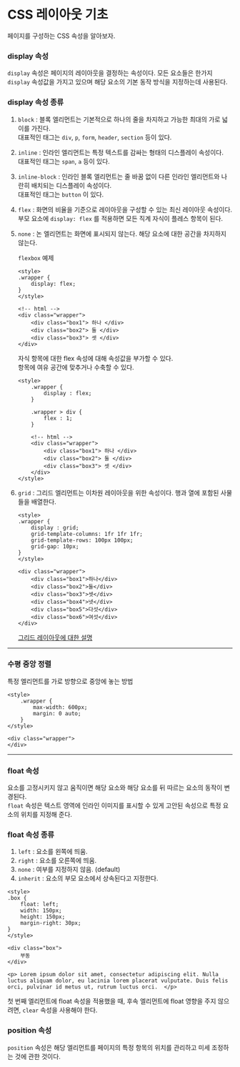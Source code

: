 # CSS 레이아웃 기초

페이지를 구성하는 CSS 속성을 알아보자.

### display 속성

`display` 속성은 페이지의 레이아웃을 결정하는 속성이다. 모든 요소들은 한가지 `display` 속성값을 가지고 있으며 해당 요소의 기본 동작 방식을 지정하는데 사용된다. 

### display 속성 종류 

1. `block` : 블록 엘리먼트는 기본적으로 하나의 줄을 차지하고 가능한 최대의 가로 넓이를 가진다.  
대표적인 태그는 `div`, `p`, `form`, `header`, `section` 등이 있다. 

2. `inline` : 인라인 엘리먼트는 특정 텍스트를 감싸는 형태의 디스플레이 속성이다.   
대표적인 태그는 `span`, `a` 등이 있다. 

3. `inline-block` : 인라인 블록 엘리먼트는 줄 바꿈 없이 다른 인라인 엘리먼트와 나란히 배치되는 디스플레이 속성이다.   
대표적인 태그는 `button` 이 있다. 

4. `flex` : 화면의 비율을 기준으로 레이아웃을 구성할 수 있는 최신 레이아웃 속성이다. 부모 요소에 `display: flex` 를 적용하면 모든 직계 자식이 플레스 항목이 된다. 

5. `none` : 논 엘리먼트는 화면에 표시되지 않는다. 해당 요소에 대한 공간을 차지하지 않는다. 

    `flexbox` 예제 
    ```
    <style>
    .wrapper {
        display: flex;
    }
    </style>

    <!-- html -->
    <div class="wrapper">
        <div class="box1"> 하나 </div>
        <div class="box2"> 둘 </div>
        <div class="box3"> 셋 </div>
    </div>
    ```

    자식 항목에 대한 flex 속성에 대해 속성값을 부가할 수 있다.  
    항목에 여유 공간에 맞추거나 수축할 수 있다. 

    ```
    <style>
        .wrapper {
            display : flex;
        }

        .wrapper > div {
            flex : 1;
        }

        <!-- html -->
        <div class="wrapper">
            <div class="box1"> 하나 </div>
            <div class="box2"> 둘 </div>
            <div class="box3"> 셋 </div>
        </div>
    </style>
    ```

6. `grid` : 그리드 엘리먼트는 이차원 레이아웃을 위한 속성이다. 행과 열에 포함된 사물들을 배열한다. 

    ```
    <style>
    .wrapper {
        display : grid;
        grid-template-columns: 1fr 1fr 1fr;
        grid-template-rows: 100px 100px;
        grid-gap: 10px;
    }
    </style>

    <div class="wrapper">
        <div class="box1">하나</div>
        <div class="box2">둘</div>
        <div class="box3">셋</div>
        <div class="box4">넷</div>
        <div class="box5">다섯</div>
        <div class="box6">여섯</div>
    </div>
    ```

    [그리드 레이아웃에 대한 설명](https://developer.mozilla.org/en-US/docs/Learn/CSS/CSS_layout/Grids)

---
### 수평 중앙 정렬 

특정 엘리먼트를 가로 방향으로 중앙에 놓는 방법 

```
<style>
    .wrapper {
        max-width: 600px;
        margin: 0 auto;
    }
</style>

<div class="wrapper">
</div>
```
---

### float 속성

요소를 고정시키지 않고 움직이면 해당 요소와 해당 요소를 뒤 따르는 요소의 동작이 변경된다.  
`float` 속성은 텍스트 영역에 인라인 이미지를 표시할 수 있게 고안된 속성으로 특정 요소의 위치를 지정해 준다. 

### float 속성 종류 

1. `left` : 요소를 왼쪽에 띄움.
2. `right` : 요소를 오른쪽에 띄움.
3. `none` : 여부를 지정하지 않음. (default)
4. `inherit` : 요소의 부모 요소에서 상속된다고 지정한다. 

```
<style>
.box {
    float: left;
    width: 150px;
    height: 150px;
    margin-right: 30px;
}
</style>

<div class="box"> 
    부동
</div>

<p> Lorem ipsum dolor sit amet, consectetur adipiscing elit. Nulla luctus aliquam dolor, eu lacinia lorem placerat vulputate. Duis felis orci, pulvinar id metus ut, rutrum luctus orci.  </p>

```

첫 번째 엘리먼트에 float 속성을 적용했을 때, 후속 엘리먼트에 float 영향을 주지 않으려면, `clear` 속성을 사용해야 한다. 

### position 속성

`position` 속성은 해당 엘리먼트를 페이지의 특정 항목의 위치를 관리하고 미세 조정하는 것에 관한 것이다. 